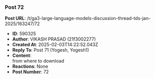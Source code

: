 ### Post 72
**Post URL**: /t/ga3-large-language-models-discussion-thread-tds-jan-2025/163247/72
- **ID**: 590325
- **Author**: VIKASH PRASAD (21f3002277)
- **Created At**: 2025-02-03T14:22:52.043Z
- **Reply To**: Post 71 (Yogesh, Yogesh1)
- **Content**:  
  from where to download
- **Reactions**: None
- **Post Number**: 72

